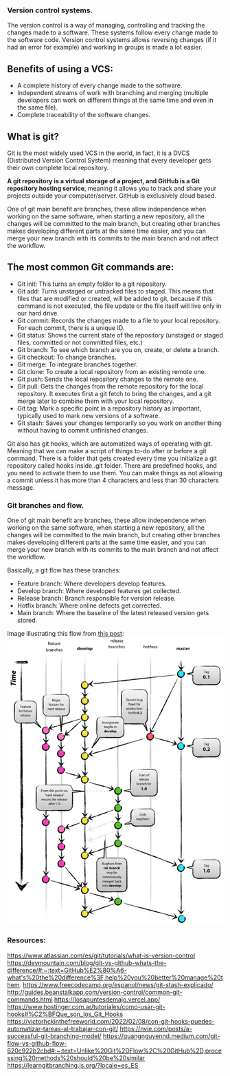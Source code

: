 ### Version control systems.

The version control is a way of managing, controlling and tracking the changes made to a software. These systems follow every change made to the software code. Version control systems allows reversing changes (if it had an error for example) and working in groups is made a lot easier.

## Benefits of using a VCS: 
* A complete history of every change made to the software.
* Independent streams of work with branching and merging (multiple developers can work on different things at the same time and even in the same file).
* Complete traceability of the software changes.


## What is git?
Git is the most widely used VCS in the world, in fact, it is a DVCS (Distributed Version Control System) meaning that every developer gets their own complete local repository.

**A git repository is a virtual storage of a project, and GitHub is a Git repository hosting service**, meaning it allows you to track and share your projects outside your computer/server. GitHub is exclusively cloud based. 

One of git main benefit are branches, these allow independence when working on the same software, when starting a new repository, all the changes will be committed to the main branch, but creating other branches makes developing different parts at the same time easier, and you can merge your new branch with its commits to the main branch and not affect the workflow.

## The most common Git commands are: 
* Git init: This turns an empty folder to a git repository.
* Git add: Turns unstaged or untracked files to staged. This means that files that are modified or created, will be added to git, because if this command is not executed, the file update or the file itself will live only in our hard drive. 
* Git commit: Records the changes made to a file to your local repository. For each commit, there is a unique ID.
* Git status: Shows the current state of the repository (unstaged or staged files, committed or not committed files, etc.)
* Git branch: To see which branch are you on, create, or delete a branch.
* Git checkout: To change branches.
* Git merge: To integrate branches together.
* Git clone: To create a local repository from an existing remote one.
* Git push: Sends the local repository changes to the remote one.
* Git pull: Gets the changes from the remote repository for the local repository. It executes first a git fetch to bring the changes, and a git merge later to combine them with your local repository.
* Git tag: Mark a specific point in a repository history as important, typically used to mark new versions of a software.
* Git stash: Saves your changes temporarily so you work on another thing without having to commit unfinished changes.

Git also has git hooks, which are automatized ways of operating with git. Meaning that we can make a script of things to-do after or before a git command. There is a folder that gets created every time you initialize a git repository called hooks inside .git folder. There are predefined hooks, and you need to activate them to use them. You can make things as not allowing a commit unless it has more than 4 characters and less than 30 characters message.

### Git branches and flow.

One of git main benefit are branches, these allow independence when working on the same software, when starting a new repository, all the changes will be committed to the main branch, but creating other branches makes developing different parts at the same time easier, and you can merge your new branch with its commits to the main branch and not affect the workflow.

Basically, a git flow has these branches: 
* Feature branch: Where developers develop features.
* Develop branch: Where developed features get collected.
* Release branch: Branch responsible for version release.
* Hotfix branch: Where online defects get corrected.
* Main branch: Where the baseline of the latest released version gets stored.

Image illustrating this flow from [this post](https://nvie.com/posts/a-successful-git-branching-model/): 
<img src="studyMaterial/git-model@2x.png">

### Resources: 
https://www.atlassian.com/es/git/tutorials/what-is-version-control
https://devmountain.com/blog/git-vs-github-whats-the-difference/#:~:text=GitHub%E2%80%A6-what's%20the%20difference%3F,help%20you%20better%20manage%20them.
https://www.freecodecamp.org/espanol/news/git-stash-explicado/
http://guides.beanstalkapp.com/version-control/common-git-commands.html
https://losapuntesdemajo.vercel.app/
https://www.hostinger.com.ar/tutoriales/como-usar-git-hooks#%C2%BFQue_son_los_Git_Hooks
https://victorhckinthefreeworld.com/2022/02/08/con-git-hooks-puedes-automatizar-tareas-al-trabajar-con-git/
https://nvie.com/posts/a-successful-git-branching-model/
https://quangnguyennd.medium.com/git-flow-vs-github-flow-620c922b2cbd#:~:text=Unlike%20Git%2DFlow%2C%20GitHub%2D,processing%20methods%20should%20be%20similar
https://learngitbranching.js.org/?locale=es_ES

